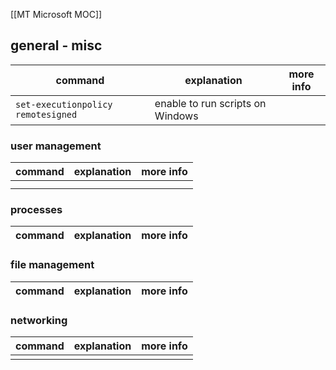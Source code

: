 [[MT Microsoft MOC]]

## general - misc

| command                            | explanation                      | more info |
| ---------------------------------- | -------------------------------- | --------- |
| `set-executionpolicy remotesigned` | enable to run scripts on Windows |           |


### user management

| command      | explanation                            | more info |
| ------------ | -------------------------------------- | --------- |
|              |                                        |           |
|              |                                        |           |

### processes

| command | explanation | more info |
| ------- | ----------- | --------- |


### file management

| command | explanation | more info |
| ------- | ----------- | --------- |

### networking

| command | explanation | more info |
| ------- | ----------- | --------- |
|         |             |           |

